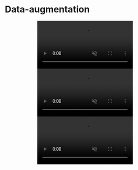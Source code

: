 # Data-augmentation
<p align="center">
  <video src="https://github.com/user-attachments/assets/3d03af79-38ea-4232-8175-25ccbcabf525" width="300" autoplay muted loop></video>
  <video src="https://github.com/user-attachments/assets/fd3c816e-4866-4b9a-84e3-5fe4063d3dd9" width="300" autoplay muted loop></video>
  <video src="https://github.com/user-attachments/assets/6331347f-6f3f-45fe-80be-53fa127dcf24" width="300" autoplay muted loop></video>
</p>

